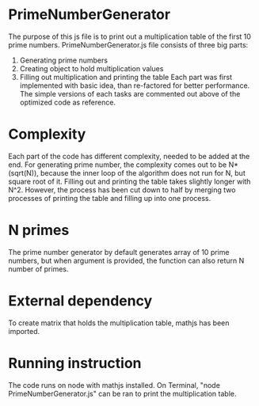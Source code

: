 # PrimeNumberGenerator
The purpose of this js file is to print out a multiplication table of the first 10 prime numbers.
PrimeNumberGenerator.js file consists of three big parts:
  1. Generating prime numbers
  2. Creating object to hold multiplication values
  3. Filling out multiplication and printing the table
Each part was first implemented with basic idea, than re-factored for better performance. The simple versions of each tasks are commented out above of the optimized code as reference.
# Complexity
Each part of the code has different complexity, needed to be added at the end.
For generating prime number, the complexity comes out to be N*(sqrt(N)), because the inner loop of the algorithm does not run for N, but square root of it. 
Filling out and printing the table takes slightly longer with N^2. However, the process has been cut down to half by merging two processes of printing the table and filling up into one process.
# N primes
The prime number generator by default generates array of 10 prime numbers, but when argument is provided, the function can also return N number of primes.
# External dependency
To create matrix that holds the multiplication table, mathjs has been imported. 
# Running instruction
The code runs on node with mathjs installed. On Terminal, "node PrimeNumberGenerator.js" can be ran to print the multiplication table.
